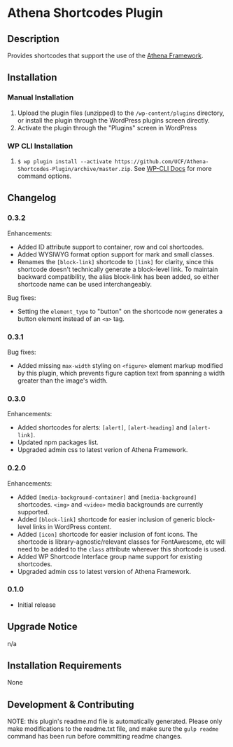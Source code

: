 # Athena Shortcodes Plugin #



## Description ##

Provides shortcodes that support the use of the [Athena Framework](https://github.com/UCF/Athena-Framework).


## Installation ##

### Manual Installation ###
1. Upload the plugin files (unzipped) to the `/wp-content/plugins` directory, or install the plugin through the WordPress plugins screen directly.
2. Activate the plugin through the "Plugins" screen in WordPress

### WP CLI Installation ###
1. `$ wp plugin install --activate https://github.com/UCF/Athena-Shortcodes-Plugin/archive/master.zip`.  See [WP-CLI Docs](http://wp-cli.org/commands/plugin/install/) for more command options.


## Changelog ##

### 0.3.2 ###
Enhancements:
* Added ID attribute support to container, row and col shortcodes.
* Added WYSIWYG format option support for mark and small classes.
* Renames the `[block-link]` shortcode to `[link]` for clarity, since this shortcode doesn't technically generate a block-level link. To maintain backward compatibility, the alias block-link has been added, so either shortcode name can be used interchangeably.

Bug fixes:
* Setting the `element_type` to "button" on the shortcode now generates a button element instead of an `<a>` tag.

### 0.3.1 ###
Bug fixes:
* Added missing `max-width` styling on `<figure>` element markup modified by this plugin, which prevents figure caption text from spanning a width greater than the image's width.

### 0.3.0 ###
Enhancements:
* Added shortcodes for alerts: `[alert]`, `[alert-heading]` and `[alert-link]`.
* Updated npm packages list.
* Upgraded admin css to latest verion of Athena Framework.

### 0.2.0 ###
Enhancements:
* Added `[media-background-container]` and `[media-background]` shortcodes. `<img>` and `<video>` media backgrounds are currently supported.
* Added `[block-link]` shortcode for easier inclusion of generic block-level links in WordPress content.
* Added `[icon]` shortcode for easier inclusion of font icons. The shortcode is library-agnostic/relevant classes for FontAwesome, etc will need to be added to the `class` attribute wherever this shortcode is used.
* Added WP Shortcode Interface group name support for existing shortcodes.
* Upgraded admin css to latest version of Athena Framework.

### 0.1.0 ###
* Initial release


## Upgrade Notice ##

n/a


## Installation Requirements ##

None


## Development & Contributing ##

NOTE: this plugin's readme.md file is automatically generated.  Please only make modifications to the readme.txt file, and make sure the `gulp readme` command has been run before committing readme changes.
